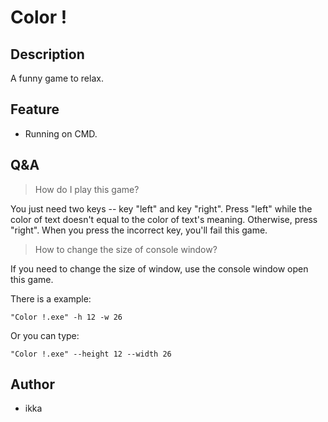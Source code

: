 # Color !

## Description

A funny game to relax.

## Feature

- Running on CMD.

## Q&A

> How do I play this game?

You just need two keys -- key "left" and key "right". Press "left" while the color of text doesn't equal to the color of text's meaning. Otherwise, press "right". When you press the incorrect key, you'll fail this game.

> How to change the size of console window?

If you need to change the size of window, use the console window open this game.

There is a example:

```
"Color !.exe" -h 12 -w 26
```

Or you can type:

```
"Color !.exe" --height 12 --width 26
```

## Author

- ikka